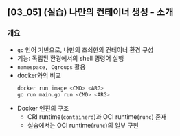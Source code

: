 ## [03_05] (실습) 나만의 컨테이너 생성 - 소개

### 개요
- `go` 언어 기반으로, 나만의 초쇠한의 컨테이너 환경 구성
- 기능: 독립된 환경에서의 shell 명령어 실행
- `namespace, Cgroups` 활용
- docker와의 비교
  ```bash
  docker run image <CMD> <ARG>
  go run main.go run <CMD> <ARG>
  ```
- Docker 엔진의 구조
  - CRI runtime(`containerd`)과 OCI runtime(`runc`) 존재
  - 실습에서는 OCI runtime(`runc`)의 일부 구현